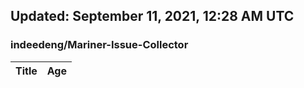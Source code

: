 ## Updated: September 11, 2021, 12:28 AM UTC


### indeedeng/Mariner-Issue-Collector
|**Title**|**Age**|
|:----|:----|